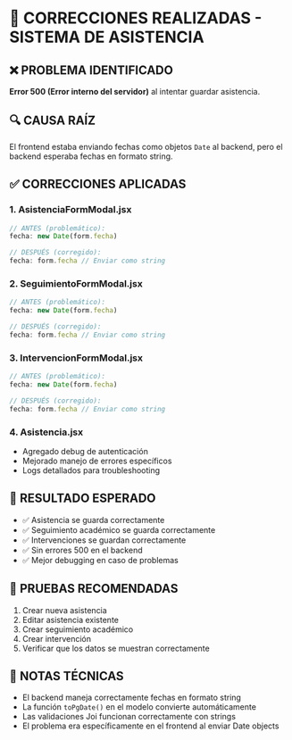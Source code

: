 # 🔧 CORRECCIONES REALIZADAS - SISTEMA DE ASISTENCIA

## ❌ PROBLEMA IDENTIFICADO
**Error 500 (Error interno del servidor)** al intentar guardar asistencia.

## 🔍 CAUSA RAÍZ
El frontend estaba enviando fechas como objetos `Date` al backend, pero el backend esperaba fechas en formato string.

## ✅ CORRECCIONES APLICADAS

### 1. **AsistenciaFormModal.jsx**
```javascript
// ANTES (problemático):
fecha: new Date(form.fecha)

// DESPUÉS (corregido):
fecha: form.fecha // Enviar como string
```

### 2. **SeguimientoFormModal.jsx**
```javascript
// ANTES (problemático):
fecha: new Date(form.fecha)

// DESPUÉS (corregido):
fecha: form.fecha // Enviar como string
```

### 3. **IntervencionFormModal.jsx**
```javascript
// ANTES (problemático):
fecha: new Date(form.fecha)

// DESPUÉS (corregido):
fecha: form.fecha // Enviar como string
```

### 4. **Asistencia.jsx**
- Agregado debug de autenticación
- Mejorado manejo de errores específicos
- Logs detallados para troubleshooting

## 🎯 RESULTADO ESPERADO
- ✅ Asistencia se guarda correctamente
- ✅ Seguimiento académico se guarda correctamente  
- ✅ Intervenciones se guardan correctamente
- ✅ Sin errores 500 en el backend
- ✅ Mejor debugging en caso de problemas

## 🧪 PRUEBAS RECOMENDADAS
1. Crear nueva asistencia
2. Editar asistencia existente
3. Crear seguimiento académico
4. Crear intervención
5. Verificar que los datos se muestran correctamente

## 📝 NOTAS TÉCNICAS
- El backend maneja correctamente fechas en formato string
- La función `toPgDate()` en el modelo convierte automáticamente
- Las validaciones Joi funcionan correctamente con strings
- El problema era específicamente en el frontend al enviar Date objects
